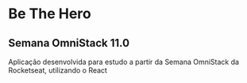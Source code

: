 # Be The Hero
## Semana OmniStack 11.0

Aplicação desenvolvida para estudo a partir da Semana OmniStack da Rocketseat, utilizando o React
